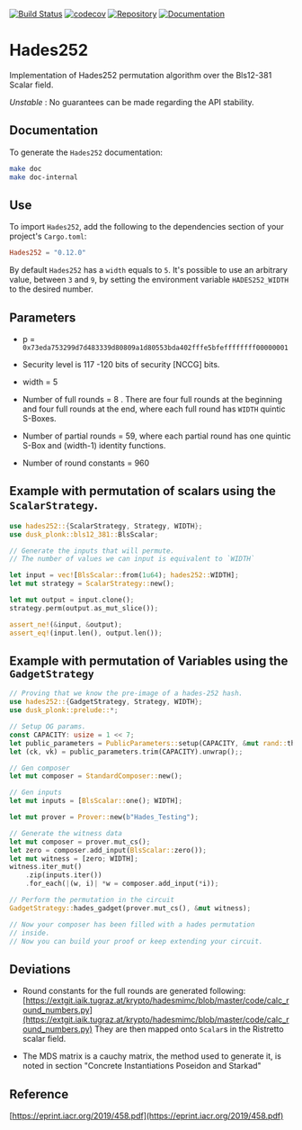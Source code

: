 [![Build Status](https://travis-ci.com/dusk-network/Hades252.svg?branch=master)](https://travis-ci.com/dusk-network/Hades252)
[![codecov](https://codecov.io/gh/dusk-network/Hades252/branch/master/graph/badge.svg)](https://codecov.io/gh/dusk-network/Hades252)
[![Repository](https://dusk-network.github.io/Hades252/repo-badge.svg)](https://github.com/dusk-network/Hades252)
[![Documentation](https://dusk-network.github.io/Hades252/badge.svg)](https://dusk-network.github.io/Hades252/index.html)

# Hades252

Implementation of Hades252 permutation algorithm over the Bls12-381 Scalar field.

*Unstable* : No guarantees can be made regarding the API stability.

## Documentation

To generate the `Hades252` documentation:

```sh
make doc
make doc-internal
```

## Use

To import `Hades252`, add the following to the dependencies section of your project's `Cargo.toml`:

```toml
Hades252 = "0.12.0"
```

By default `Hades252` has a `width` equals to `5`.
It's possible to use an arbitrary value, between `3` and `9`, by setting the
environment variable `HADES252_WIDTH` to the desired number.



## Parameters

- p = `0x73eda753299d7d483339d80809a1d80553bda402fffe5bfeffffffff00000001`

- Security level is 117 -120 bits of security [NCCG] bits.

- width = 5

- Number of full rounds = 8 . There are four full rounds at the beginning and four full rounds at the end,
where each full round has `WIDTH` quintic S-Boxes.

- Number of partial rounds = 59, where each partial round has one quintic S-Box and (width-1) identity functions.

- Number of round constants = 960

## Example with permutation of scalars using the `ScalarStrategy`.
```rust
use hades252::{ScalarStrategy, Strategy, WIDTH};
use dusk_plonk::bls12_381::BlsScalar;

// Generate the inputs that will permute.
// The number of values we can input is equivalent to `WIDTH`

let input = vec![BlsScalar::from(1u64); hades252::WIDTH];
let mut strategy = ScalarStrategy::new();

let mut output = input.clone();
strategy.perm(output.as_mut_slice());

assert_ne!(&input, &output);
assert_eq!(input.len(), output.len());

```

## Example with permutation of Variables using the `GadgetStrategy`
```rust
// Proving that we know the pre-image of a hades-252 hash.
use hades252::{GadgetStrategy, Strategy, WIDTH};
use dusk_plonk::prelude::*;

// Setup OG params.
const CAPACITY: usize = 1 << 7;
let public_parameters = PublicParameters::setup(CAPACITY, &mut rand::thread_rng()).unwrap();
let (ck, vk) = public_parameters.trim(CAPACITY).unwrap();;

// Gen composer
let mut composer = StandardComposer::new();

// Gen inputs
let mut inputs = [BlsScalar::one(); WIDTH];

let mut prover = Prover::new(b"Hades_Testing");

// Generate the witness data
let mut composer = prover.mut_cs();
let zero = composer.add_input(BlsScalar::zero());
let mut witness = [zero; WIDTH];
witness.iter_mut()
    .zip(inputs.iter())
    .for_each(|(w, i)| *w = composer.add_input(*i));

// Perform the permutation in the circuit
GadgetStrategy::hades_gadget(prover.mut_cs(), &mut witness);

// Now your composer has been filled with a hades permutation
// inside.
// Now you can build your proof or keep extending your circuit.
```

## Deviations

- Round constants for the full rounds are generated following: [https://extgit.iaik.tugraz.at/krypto/hadesmimc/blob/master/code/calc_round_numbers.py](https://extgit.iaik.tugraz.at/krypto/hadesmimc/blob/master/code/calc_round_numbers.py)
They are then mapped onto `Scalar`s in the Ristretto scalar field.

- The MDS matrix is a cauchy matrix, the method used to generate it, is noted in section "Concrete Instantiations Poseidon and Starkad"

## Reference

[https://eprint.iacr.org/2019/458.pdf](https://eprint.iacr.org/2019/458.pdf)
